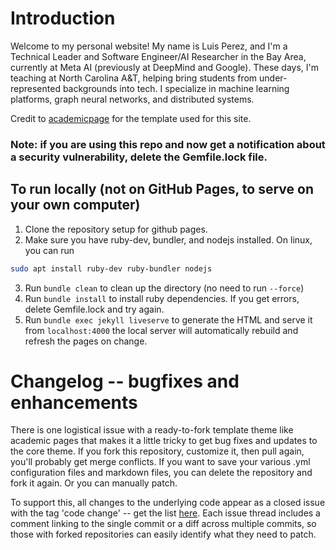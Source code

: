 # Introduction

Welcome to my personal website! My name is Luis Perez, and I'm a Technical Leader and Software Engineer/AI Researcher in the Bay Area, currently at Meta AI (previously at DeepMind and Google). These days, I'm teaching at North Carolina A&T, helping bring students from under-represented backgrounds into tech. I specialize in machine learning platforms, graph neural networks, and distributed systems. 

Credit to [academicpage](https://academicpages.github.io/) for the template used for this site.

### Note: if you are using this repo and now get a notification about a security vulnerability, delete the Gemfile.lock file. 

## To run locally (not on GitHub Pages, to serve on your own computer)

1. Clone the repository setup for github pages.
2. Make sure you have ruby-dev, bundler, and nodejs installed. On linux, you can run
```sh
sudo apt install ruby-dev ruby-bundler nodejs
```
3. Run `bundle clean` to clean up the directory (no need to run `--force`)
4. Run `bundle install` to install ruby dependencies. If you get errors, delete Gemfile.lock and try again.
5. Run `bundle exec jekyll liveserve` to generate the HTML and serve it from `localhost:4000` the local server will automatically rebuild and refresh the pages on change.

# Changelog -- bugfixes and enhancements

There is one logistical issue with a ready-to-fork template theme like academic pages that makes it a little tricky to get bug fixes and updates to the core theme. If you fork this repository, customize it, then pull again, you'll probably get merge conflicts. If you want to save your various .yml configuration files and markdown files, you can delete the repository and fork it again. Or you can manually patch. 

To support this, all changes to the underlying code appear as a closed issue with the tag 'code change' -- get the list [here](https://github.com/academicpages/academicpages.github.io/issues?q=is%3Aclosed%20is%3Aissue%20label%3A%22code%20change%22%20). Each issue thread includes a comment linking to the single commit or a diff across multiple commits, so those with forked repositories can easily identify what they need to patch.
